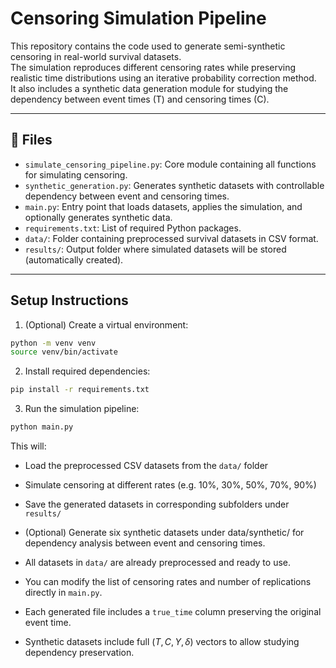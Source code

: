 # Censoring Simulation Pipeline

This repository contains the code used to generate semi-synthetic censoring in real-world survival datasets.  
The simulation reproduces different censoring rates while preserving realistic time distributions using an iterative probability correction method.  
It also includes a synthetic data generation module for studying the dependency between event times (T) and censoring times (C).

---

## 📂 Files

- `simulate_censoring_pipeline.py`: Core module containing all functions for simulating censoring.  
- `synthetic_generation.py`: Generates synthetic datasets with controllable dependency between event and censoring times.  
- `main.py`: Entry point that loads datasets, applies the simulation, and optionally generates synthetic data.  
- `requirements.txt`: List of required Python packages.  
- `data/`: Folder containing preprocessed survival datasets in CSV format.  
- `results/`: Output folder where simulated datasets will be stored (automatically created).  

---

## Setup Instructions

1. (Optional) Create a virtual environment:

```bash
python -m venv venv
source venv/bin/activate
```

2. Install required dependencies:

```bash
pip install -r requirements.txt
```

3. Run the simulation pipeline:

```bash
python main.py
```

This will:
- Load the preprocessed CSV datasets from the `data/` folder
- Simulate censoring at different rates (e.g. 10%, 30%, 50%, 70%, 90%)
- Save the generated datasets in corresponding subfolders under `results/`
- (Optional) Generate six synthetic datasets under data/synthetic/ for dependency analysis between event and censoring times.


- All datasets in `data/` are already preprocessed and ready to use.
- You can modify the list of censoring rates and number of replications directly in `main.py`.
- Each generated file includes a `true_time` column preserving the original event time.
- Synthetic datasets include full $(T, C, Y, \delta)$ vectors to allow studying dependency preservation.
